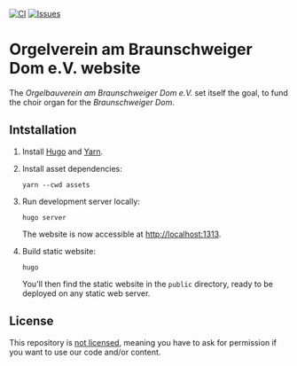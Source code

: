 [![CI](https://img.shields.io/github/actions/workflow/status/orgelverein/website/ci.yml?branch=main&style=flat-square)](https://github.com/orgelverein/website/actions/workflows/ci.yml)
[![Issues](https://img.shields.io/github/issues/orgelverein/website?style=flat-square)](https://github.com/orgelverein/website/issues)

# Orgelverein am Braunschweiger Dom e.V. website

The _Orgelbauverein am Braunschweiger Dom e.V._ set itself the goal, to fund the choir organ for the _Braunschweiger Dom_.

## Intstallation

1. Install [Hugo](https://gohugo.io/) and [Yarn](https://yarnpkg.com/).
1. Install asset dependencies:

    ```shell script
    yarn --cwd assets
    ```

1. Run development server locally:

    ```shell script
    hugo server
    ```

    The website is now accessible at [http://localhost:1313](http://localhost:1313).

1. Build static website:

    ```shell script
    hugo
    ```

    You'll then find the static website in the `public` directory, ready to be deployed on any static web server.


## License

This repository is [not licensed](https://choosealicense.com/no-permission/), meaning you have to ask for permission if you want to use our code and/or content.
